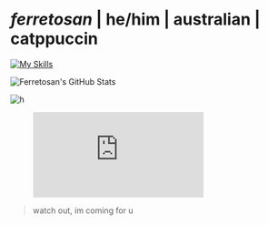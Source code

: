 # *ferretosan* | he/him | australian | catppuccin

[![My Skills](https://skillicons.dev/icons?i=ableton,apple,bash,discord,css,github,html,javascript,vscode,ps,pr)](https://skill-icons-builder.vercel.app/)

![Ferretosan's GitHub Stats](https://github-readme-stats.vercel.app/api?username=Ferretosan&show_icons=true&theme=tokyonight&icon_color=ff79c6&outline=false)

![h](https://wakatime.com/share/@f4e11d4c-f921-4227-b4e4-cec0bebda2de/cf6b90c8-be46-4eea-93c3-4ed390617ed4.svg)

<figure><embed src="https://wakatime.com/share/@f4e11d4c-f921-4227-b4e4-cec0bebda2de/cf6b90c8-be46-4eea-93c3-4ed390617ed4.svg"></embed></figure>

> watch out, im coming for u
